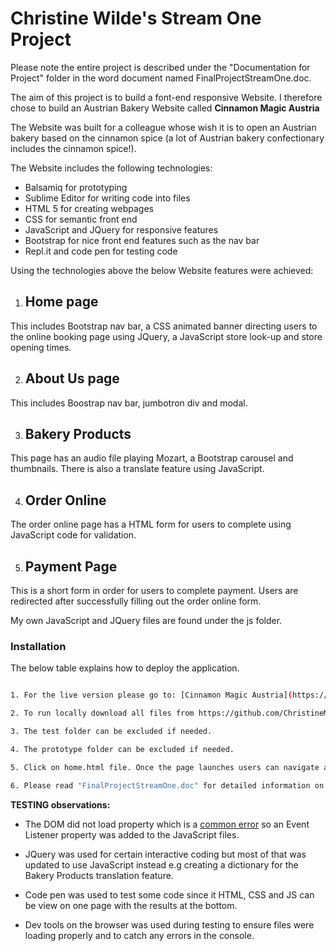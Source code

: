 
# Christine Wilde's Stream One Project

Please note the entire project is described under the "Documentation for Project" folder in the word document named FinalProjectStreamOne.doc.

The aim of this project is to build a font-end responsive Website. I therefore chose to build an Austrian Bakery Website called **Cinnamon Magic Austria**

The Website was built for a colleague whose wish it is to open an Austrian bakery based on the cinnamon spice (a lot of Austrian bakery confectionary includes the cinnamon spice!).

The Website includes the following technologies:

* Balsamiq for prototyping
* Sublime Editor for writing code into files
* HTML 5 for creating webpages
* CSS for semantic front end
* JavaScript and JQuery for responsive features
* Bootstrap for nice front end features such as the nav bar
* Repl.it and code pen for testing code

Using the technologies above the below Website features were achieved:

1. ## Home page
This includes Bootstrap nav bar, a CSS animated banner directing users to the online booking page using JQuery, a JavaScript store look-up and store opening times.

2. ## About Us page
This includes Boostrap nav bar, jumbotron div and modal.

3. ## Bakery Products
This page has an audio file playing Mozart, a Bootstrap carousel and thumbnails. There is also a translate feature using JavaScript.

4. ## Order Online
The order online page has a HTML form for users to complete using JavaScript code for validation.

5. ## Payment Page
This is a short form in order for users to complete payment. Users are redirected after successfully filling out the order online form.

My own JavaScript and JQuery files are found under the js folder.

### Installation

The below table explains how to deploy the application.



```sh

1. For the live version please go to: [Cinnamon Magic Austria](https://gallant-agnesi-c75db0.netlify.com/home.html)

2. To run locally download all files from https://github.com/ChristineMWilde/Stream_One_Project_GH.

3. The test folder can be excluded if needed.

4. The prototype folder can be excluded if needed.

5. Click on home.html file. Once the page launches users can navigate all other html pages using the Bootstrap navbar.

6. Please read "FinalProjectStreamOne.doc" for detailed information on this project. This document is found under the folder "Documentation for project" folder

```


**TESTING observations:**

  * The DOM did not load property which is a [common error](https://developer.mozilla.org/en-US/docs/Web/Events/DOMContentLoaded)
so an Event Listener property was added to the JavaScript files. 
  
  * JQuery was used for certain interactive coding but most of that was updated to use JavaScript instead e.g creating a dictionary for the Bakery Products translation feature.

  * Code pen was used to test some code since it HTML, CSS and JS can be view on one page with the results at the bottom.

  * Dev tools on the browser was used during testing to ensure files were loading properly and to catch any errors in the console.

